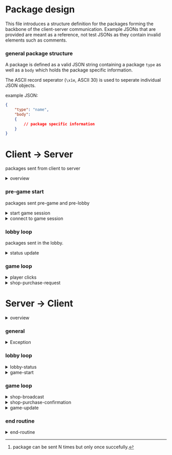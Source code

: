 # Package design

This file introduces a structure definition for the packages forming the backbone of the client-server communication.
Example JSONs that are provided are meant as a reference, not test JSONs as they contain invalid elements such as comments.


### general package structure


A package is defined as a valid JSON string containing a package `type` as well as a `body` which holds the package specific information.

The ASCII record seperator (`\x1e`, ASCII 30) is used to seperate individual JSON objects.

example JSON:
```json
{
	"type":	"name",
	"body":
	{
        // package specific information
	}
}
```


# Client -> Server

packages sent from client to server

<details>
<summary>overview</summary>

| Package Type                                        | Game Stage  | Sent On    | Max Times Sent |
|-----------------------------------------------------|-------------|------------|----------------|
| [start-game-session](#start-game-session)           | before game | event      | 1              |
| [connect-to-game-session](#connect-to-game-session) | before game | event      | 1[^1]          |
| [status-update](#status-update)                     | lobby       | event      | N              |
| [player-clicks](#player-clicks)                     | game        | periodical | N              |
| [shop-purchase-request](#shop-purchase-request)     | game        | event      | N              |

[^1]: package can be sent N times but only once succefully.

</details>



### pre-game start

packages sent pre-game and pre-lobby

<div id="start-game-session">
<details>
<summary>start game session</summary>

This package is sent when a <ins>new</ins> game session is initiated.
The package initiates AND joins the player in the session.
`playername` can be any string. Any validation is to be performed server-side but is not currently planned.
This package is sent only once and is event-driven.

Example JSON:
```json
{
	"type":	"start-game-session",
	"body":
	{
		"playername":	"passcht_03"
	}
}
```
</details>
</div>

<div id="connect-to-game-session">
<details>
<summary>connect to game session</summary>

This package is sent when a player wants to connect to an <ins>existing</ins> game session.
The `gamecode` is a string validated on the server side.
`playername` can be any string. Any validation is to be performed server-side but is not currently planned.
This package is sent only once and is event-driven.

```json
{
    "type":	"connect-to-game-session",
	"body":
	{
		"gamecode":	"A0313",
		"playername":	"passcht_03"
	}
}
```
</details>
</div>


### lobby loop
packages sent in the lobby.

<div id="status-update">
<details>
<summary>status update</summary>

This package is sent when a individual player changes their 'readiness' status.
It can be sent N times per player and is event-driven.

```json
{
	"type":	"status-update",
	"body":
	{
		"is-ready": true
	}
}
```
</details>
</div>


### game loop

<div id="player-clicks">
<details>
<summary>player clicks</summary>

This package is sent perdiodically and contains the <ins>raw clicks since last package</ins>.

```json
{
	"type":	"player-clicks",
	"body":
	{
		"count": 5
	}
}
```
</details>
</div>

<div id="shop-purchase-request">
<details>
<summary>shop-purchase-request</summary>

This package is sent when a player requests a shop purchase.

```json
{
    "type": "shop-purchase-request",
    "body": {
        "upgrade-name": "Passive Income",
        "tier": 2  // tier should only be provided for tiered upgrades and is 0-indexed
    }
}
```

</details>
</div>




# Server -> Client

<details>
<summary>overview</summary>

| Package Type                                              | Game Stage | Sent On    | Max Times Sent |
|-----------------------------------------------------------|------------|------------|----------------|
| [exception](#exception)                                   | global     | event      | N              |
| [lobby-status](#lobby-status)                             | lobby      | periodical | N              |
| [game-start](#game-start)                                 | lobby      | event      | 1              |
| [shop-broadcast](#shop-broadcast)                         | game       | event      | 1              |
| [shop-purchase-confirmation](#shop-purchase-confirmation) | game       | event      | N              |
| [game-update](#game-update)                               | game       | periodical | N              |
| [end-routine](#end-routine)                               | postgame   | event      | 1              |

</details>


### general

<div id="exception">
<details>
<summary>Exception</summary>

This package is sent to the client when an exception occurs.
`details` is an object with an undertermined structure and provides additional information depending on the specific exception that occured. 

```json
{
    "type": "exception",
    "body": {
        "name": "gamecode-not-found",
        "details": {}  //additional exception details
    }
}
```

</details>
</div>




### lobby loop

<div id="lobby-status">
<details>
<summary>lobby-status</summary>

This package is sent periodically to indicate the current status of the lobby.

```json
{
    "type": "lobby-status",
    "body": {
        "gamecode": "A0313",
        "players": [
            {
                "playername": "player1",
                "is-ready": true
            },
            {
                "playername": "player2",
                "is-ready": false
            }
        ]
    }
}
```
</details>
</div>


<details>
<summary>game-start</summary>

This package is sent to indicate a game start.

```json
{
    "type": "game-start",
    "body": {
    }
}
```
</details>
</div>



### game loop

<div id="shop-broadcast">
<details>
<summary>shop-broadcast</summary>

This package is sent once when the game starts and broadcasts the entire shop.
The `shop_entries` attribute holds a list of shop entries.
Each shop entry consists of a `name`, `type`, `target` and `description`.
The `type` specifies whether the entry is a single upgrade or a tiered upgrade.
The `target`specifies whether the upgrade improves the click modifier ("click_modifier") or the passive gain ("gain").

If the `type` is "single" the shop entry also provides a `price` attribute.

For the "tiered" `type` a `tiers` attribute is provided which holds a list of individual upgrade tiers from lowest to highest.
Each individual upgrade object has a `price` attribute and the optional attributes `name` and `description`.

```json
{
    "type": "shop-broadcast",
    "body": {
        "shop_entries": [
            {
                "name": "Double Clicks",
                "type": "single",
                "target": "click_modifier",
                "description": "This upgrade doubles the click modifier",
                "price": 400  // if type == "single" the price is provided
            },
            {
                "name": "Passive Income",
                "type": "tiered",
                "target": "gain",
                "description": "Upgrade increases passive income by 20 for each level",
                "tiers": [  // if type == "tiered" a list of upgrade tiers is provided
                    {
                        "name": "Passive Income 1",  // name optional for the individual upgrade tiers
                        "description": "",  // description optional for the individual upgrade tiers
                        "price": 100
                    },
                    {
                        "name": "Passive Income 2",  // name optional for the individual upgrade tiers
                        "description": "",  // description optional for the individual upgrade tiers
                        "price": 200
                    },
                    {
                        "name": "Passive Income 3",  // name optional for the individual upgrade tiers
                        "description": "",  // description optional for the individual upgrade tiers
                        "price": 300
                    }
                ]
            }
        ]
    }
}
```
</details>
</div>


<div id="shop-purchase-confirmation">
<details>
<summary>shop-purchase-confirmation</summary>

This package is sent on event if a shop purchase was successfull.

```json
{
    "type": "shop-purchase-confirmation",
    "body": {
    }
}
```

</details>
</div>



<div id="game-update">
<details>
<summary>game-update</summary>

This package is sent on a schedule and is customized per player.  
`top-players` is an array ordered by score descending.

```json
{
    "type": "game-update",
    "body": {
        "currency": 4738.43,
        "score": 709.2,
        "top-players": [
            {
                "playername": "p5",
                "score": 7979.6
            },
            {
                "playername": "p1",
                "score": 6000.6
            },
            {
                "playername": "p2",
                "score": 5037
            }
        ]
    }
}
```
</details>
</div>

### end routine

<div id="end-routine">
<details>
<summary>end-routine</summary>

This package is sent once after the game ends, customized per player.  
`scoreboard` is an array ordered by score descending.

```json
{
    "type": "end-routine",
    "body": {
        "score": 709.2,
        "is-winner": false,
        "scoreboard": [
            {
                "playername": "p5",
                "score": 7979.6
            },
            {
                "playername": "p1",
                "score": 6000.6
            },
            {
                "playername": "p2",
                "score": 5037
            },
            {
                "playername": "player N",
                "score": 1000
            }
        ]
    }
}
```
</details>
</div>

